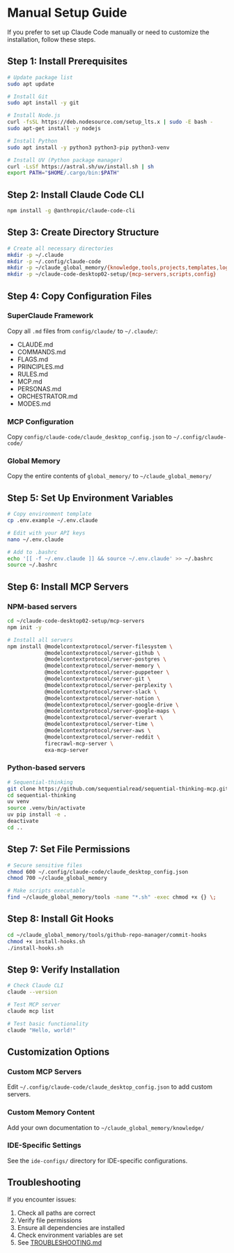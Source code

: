 # Manual Setup Guide

If you prefer to set up Claude Code manually or need to customize the installation, follow these steps.

## Step 1: Install Prerequisites

```bash
# Update package list
sudo apt update

# Install Git
sudo apt install -y git

# Install Node.js
curl -fsSL https://deb.nodesource.com/setup_lts.x | sudo -E bash -
sudo apt-get install -y nodejs

# Install Python
sudo apt install -y python3 python3-pip python3-venv

# Install UV (Python package manager)
curl -LsSf https://astral.sh/uv/install.sh | sh
export PATH="$HOME/.cargo/bin:$PATH"
```

## Step 2: Install Claude Code CLI

```bash
npm install -g @anthropic/claude-code-cli
```

## Step 3: Create Directory Structure

```bash
# Create all necessary directories
mkdir -p ~/.claude
mkdir -p ~/.config/claude-code
mkdir -p ~/claude_global_memory/{knowledge,tools,projects,templates,logs}
mkdir -p ~/claude-code-desktop02-setup/{mcp-servers,scripts,config}
```

## Step 4: Copy Configuration Files

### SuperClaude Framework
Copy all `.md` files from `config/claude/` to `~/.claude/`:
- CLAUDE.md
- COMMANDS.md
- FLAGS.md
- PRINCIPLES.md
- RULES.md
- MCP.md
- PERSONAS.md
- ORCHESTRATOR.md
- MODES.md

### MCP Configuration
Copy `config/claude-code/claude_desktop_config.json` to `~/.config/claude-code/`

### Global Memory
Copy the entire contents of `global_memory/` to `~/claude_global_memory/`

## Step 5: Set Up Environment Variables

```bash
# Copy environment template
cp .env.example ~/.env.claude

# Edit with your API keys
nano ~/.env.claude

# Add to .bashrc
echo '[[ -f ~/.env.claude ]] && source ~/.env.claude' >> ~/.bashrc
source ~/.bashrc
```

## Step 6: Install MCP Servers

### NPM-based servers
```bash
cd ~/claude-code-desktop02-setup/mcp-servers
npm init -y

# Install all servers
npm install @modelcontextprotocol/server-filesystem \
            @modelcontextprotocol/server-github \
            @modelcontextprotocol/server-postgres \
            @modelcontextprotocol/server-memory \
            @modelcontextprotocol/server-puppeteer \
            @modelcontextprotocol/server-git \
            @modelcontextprotocol/server-perplexity \
            @modelcontextprotocol/server-slack \
            @modelcontextprotocol/server-notion \
            @modelcontextprotocol/server-google-drive \
            @modelcontextprotocol/server-google-maps \
            @modelcontextprotocol/server-everart \
            @modelcontextprotocol/server-time \
            @modelcontextprotocol/server-aws \
            @modelcontextprotocol/server-reddit \
            firecrawl-mcp-server \
            exa-mcp-server
```

### Python-based servers
```bash
# Sequential-thinking
git clone https://github.com/sequentialread/sequential-thinking-mcp.git sequential-thinking
cd sequential-thinking
uv venv
source .venv/bin/activate
uv pip install -e .
deactivate
cd ..
```

## Step 7: Set File Permissions

```bash
# Secure sensitive files
chmod 600 ~/.config/claude-code/claude_desktop_config.json
chmod 700 ~/claude_global_memory

# Make scripts executable
find ~/claude_global_memory/tools -name "*.sh" -exec chmod +x {} \;
```

## Step 8: Install Git Hooks

```bash
cd ~/claude_global_memory/tools/github-repo-manager/commit-hooks
chmod +x install-hooks.sh
./install-hooks.sh
```

## Step 9: Verify Installation

```bash
# Check Claude CLI
claude --version

# Test MCP server
claude mcp list

# Test basic functionality
claude "Hello, world!"
```

## Customization Options

### Custom MCP Servers
Edit `~/.config/claude-code/claude_desktop_config.json` to add custom servers.

### Custom Memory Content
Add your own documentation to `~/claude_global_memory/knowledge/`

### IDE-Specific Settings
See the `ide-configs/` directory for IDE-specific configurations.

## Troubleshooting

If you encounter issues:
1. Check all paths are correct
2. Verify file permissions
3. Ensure all dependencies are installed
4. Check environment variables are set
5. See [TROUBLESHOOTING.md](./TROUBLESHOOTING.md)
